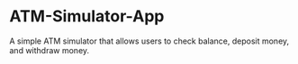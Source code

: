 # ATM-Simulator-App
A simple ATM simulator that allows users to check balance, deposit money, and withdraw money.

